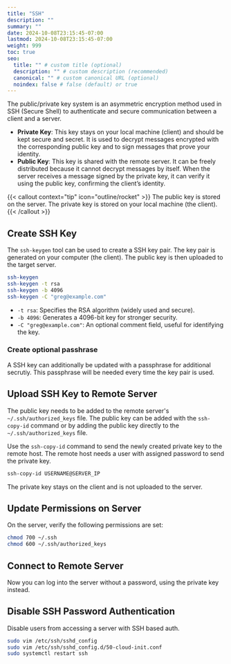 ```yaml
---
title: "SSH"
description: ""
summary: ""
date: 2024-10-08T23:15:45-07:00
lastmod: 2024-10-08T23:15:45-07:00
weight: 999
toc: true
seo:
  title: "" # custom title (optional)
  description: "" # custom description (recommended)
  canonical: "" # custom canonical URL (optional)
  noindex: false # false (default) or true
---
```


The public/private key system is an asymmetric encryption method used in SSH (Secure Shell) to authenticate and secure communication between a client and a server.

- **Private Key**: This key stays on your local machine (client) and should be kept secure and secret. It is used to decrypt messages encrypted with the corresponding public key and to sign messages that prove your identity.
- **Public Key**: This key is shared with the remote server. It can be freely distributed because it cannot decrypt messages by itself. When the server receives a message signed by the private key, it can verify it using the public key, confirming the client’s identity.

{{< callout context="tip" icon="outline/rocket" >}}
The public key is stored on the server. The private key is stored on your local machine (the client).
{{< /callout >}}

## Create SSH Key

The `ssh-keygen` tool can be used to create a SSH key pair. The key pair is generated on your computer (the client). The public key is then uploaded to the target server.

```bash
ssh-keygen
ssh-keygen -t rsa
ssh-keygen -b 4096
ssh-keygen -C "greg@example.com"
```

- `-t rsa`: Specifies the RSA algorithm (widely used and secure).
- `-b 4096`: Generates a 4096-bit key for stronger security.
- `-C "greg@example.com"`: An optional comment field, useful for identifying the key.

### Create optional passhrase

A SSH key can additionally be updated with a passphrase for additional secrutiy. This passphrase will be needed every time the key pair is used.

## Upload SSH Key to Remote Server

The public key needs to be added to the remote server's `~/.ssh/authorized_keys` file. The public key can be added with the `ssh-copy-id` command or by adding the public key directly to the `~/.ssh/authorized_keys` file.

Use the `ssh-copy-id` command to send the newly created private key to the remote host. The remote host needs a user with assigned password to send the private key.

```bash
ssh-copy-id USERNAME@SERVER_IP
```

The private key stays on the client and is not uploaded to the server.

## Update Permissions on Server

On the server, verify the following permissions are set:

```bash { title="Update key permissions on remote server" }
chmod 700 ~/.ssh
chmod 600 ~/.ssh/authorized_keys
```

## Connect to Remote Server

Now you can log into the server without a password, using the private key instead.

## Disable SSH Password Authentication

Disable users from accessing a server with SSH based auth.

```bash
sudo vim /etc/ssh/sshd_config
sudo vim /etc/ssh/sshd_config.d/50-cloud-init.conf
sudo systemctl restart ssh
```
